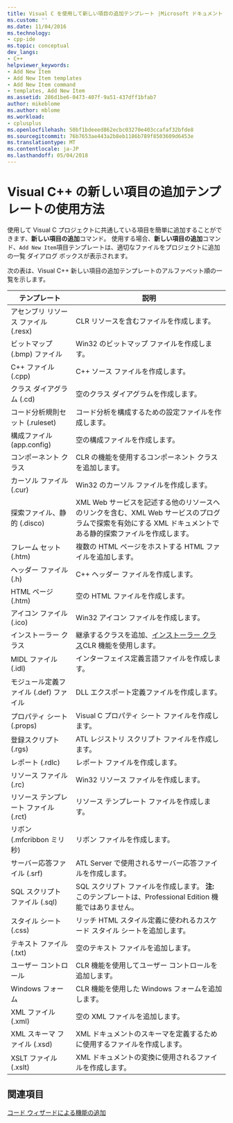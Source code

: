 ```yaml
---
title: Visual C を使用して新しい項目の追加テンプレート |Microsoft ドキュメント
ms.custom: ''
ms.date: 11/04/2016
ms.technology:
- cpp-ide
ms.topic: conceptual
dev_langs:
- C++
helpviewer_keywords:
- Add New Item
- Add New Item templates
- Add New Item command
- templates, Add New Item
ms.assetid: 286d1be6-0473-407f-9a51-437dff1bfab7
author: mikeblome
ms.author: mblome
ms.workload:
- cplusplus
ms.openlocfilehash: 50bf1bdeeed862ecbc03270e403ccafaf32bfde8
ms.sourcegitcommit: 76b7653ae443a2b8eb1186b789f8503609d6453e
ms.translationtype: MT
ms.contentlocale: ja-JP
ms.lasthandoff: 05/04/2018
---
```

# <a name="using-visual-c-add-new-item-templates"></a>Visual C++ の新しい項目の追加テンプレートの使用方法
使用して Visual C プロジェクトに共通している項目を簡単に追加することができます、**新しい項目の追加**コマンド。 使用する場合、**新しい項目の追加**コマンド、`Add New Item`項目テンプレートは、適切なファイルをプロジェクトに追加の一覧 ダイアログ ボックスが表示されます。  
  
 次の表は、Visual C++ 新しい項目の追加テンプレートのアルファベット順の一覧を示します。  
  
|テンプレート|説明|  
|--------------|-----------------|  
|アセンブリ リソース ファイル (.resx)|CLR リソースを含むファイルを作成します。|  
|ビットマップ (.bmp) ファイル|Win32 のビットマップ ファイルを作成します。|  
|C++ ファイル (.cpp)|C++ ソース ファイルを作成します。|  
|クラス ダイアグラム (.cd)|空のクラス ダイアグラムを作成します。|  
|コード分析規則セット (.ruleset)|コード分析を構成するための設定ファイルを作成します。|  
|構成ファイル (app.config)|空の構成ファイルを作成します。|  
|コンポーネント クラス|CLR の機能を使用するコンポーネント クラスを追加します。|  
|カーソル ファイル (.cur)|Win32 のカーソル ファイルを作成します。|  
|探索ファイル、静的 (.disco)|XML Web サービスを記述する他のリソースへのリンクを含む、XML Web サービスのプログラムで探索を有効にする XML ドキュメントである静的探索ファイルを作成します。|  
|フレーム セット (.htm)|複数の HTML ページをホストする HTML ファイルを追加します。|  
|ヘッダー ファイル (.h)|C++ ヘッダー ファイルを作成します。|  
|HTML ページ (.htm)|空の HTML ファイルを作成します。|  
|アイコン ファイル (.ico)|Win32 アイコン ファイルを作成します。|  
|インストーラー クラス|継承するクラスを追加、[インストーラー クラス](https://msdn.microsoft.com/en-us/library/system.configuration.install.installer.aspx)CLR 機能を使用します。|  
|MIDL ファイル (.idl)|インターフェイス定義言語ファイルを作成します。|  
|モジュール定義ファイル (.def) ファイル|DLL エクスポート定義ファイルを作成します。|  
|プロパティ シート (.props)|Visual C プロパティ シート ファイルを作成します。|  
|登録スクリプト (.rgs)|ATL レジストリ スクリプト ファイルを作成します。|  
|レポート (.rdlc)|レポート ファイルを作成します。|  
|リソース ファイル (.rc)|Win32 リソース ファイルを作成します。|  
|リソース テンプレート ファイル (.rct)|リソース テンプレート ファイルを作成します。|  
|リボン (.mfcribbon ミリ秒)|リボン ファイルを作成します。|  
|サーバー応答ファイル (.srf)|ATL Server で使用されるサーバー応答ファイルを作成します。|  
|SQL スクリプト ファイル (.sql)|SQL スクリプト ファイルを作成します。 **注:** このテンプレートは、Professional Edition 機能ではありません。|  
|スタイル シート (.css)|リッチ HTML スタイル定義に使われるカスケード スタイル シートを追加します。|  
|テキスト ファイル (.txt)|空のテキスト ファイルを追加します。|  
|ユーザー コントロール|CLR 機能を使用してユーザー コントロールを追加します。|  
|Windows フォーム|CLR 機能を使用した Windows フォームを追加します。|  
|XML ファイル (.xml)|空の XML ファイルを追加します。|  
|XML スキーマ ファイル (.xsd)|XML ドキュメントのスキーマを定義するために使用するファイルを作成します。|  
|XSLT ファイル (.xslt)|XML ドキュメントの変換に使用されるファイルを作成します。|  
  
## <a name="see-also"></a>関連項目  
 [コード ウィザードによる機能の追加](../ide/adding-functionality-with-code-wizards-cpp.md)